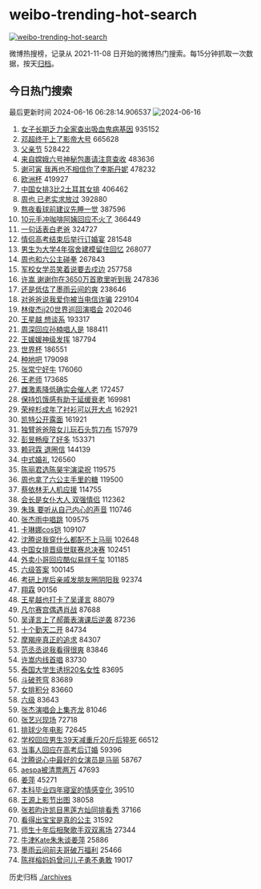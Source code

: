 # weibo-trending-hot-search

[![weibo-trending-hot-search](https://github.com/ameizi/weibo-trending-hot-search/actions/workflows/ci.yml/badge.svg)](https://github.com/ameizi/weibo-trending-hot-search/actions/workflows/ci.yml)

微博热搜榜，记录从 2021-11-08 日开始的微博热门搜索。每15分钟抓取一次数据，按天[归档](./archives)。

## 今日热门搜索

<!-- BEGIN --> 
最后更新时间 2024-06-16 06:28:14.906537 
![2024-06-16](https://imgs-storage.s3.us-east-005.backblazeb2.com/20240616/2024-06-16.png?versionId=4_z8fbbed132d73df8689c40f13_f1125951670a43025_d20240615_m222814_c005_v0501020_t0002_u01718490494867) 
1. [女子长期乏力全家查出吸血鬼病基因](https://s.weibo.com/weibo?q=%23%E5%A5%B3%E5%AD%90%E9%95%BF%E6%9C%9F%E4%B9%8F%E5%8A%9B%E5%85%A8%E5%AE%B6%E6%9F%A5%E5%87%BA%E5%90%B8%E8%A1%80%E9%AC%BC%E7%97%85%E5%9F%BA%E5%9B%A0%23&t=31&band_rank=1&Refer=top) 935152
1. [邓超终于上了影帝大号](https://s.weibo.com/weibo?q=%23%E9%82%93%E8%B6%85%E7%BB%88%E4%BA%8E%E4%B8%8A%E4%BA%86%E5%BD%B1%E5%B8%9D%E5%A4%A7%E5%8F%B7%23&t=31&band_rank=2&Refer=top) 665628
1. [父亲节](https://s.weibo.com/weibo?q=%E7%88%B6%E4%BA%B2%E8%8A%82&t=31&band_rank=16&Refer=top) 528422
1. [来自嫦娥六号神秘包裹请注意查收](https://s.weibo.com/weibo?q=%23%E6%9D%A5%E8%87%AA%E5%AB%A6%E5%A8%A5%E5%85%AD%E5%8F%B7%E7%A5%9E%E7%A7%98%E5%8C%85%E8%A3%B9%E8%AF%B7%E6%B3%A8%E6%84%8F%E6%9F%A5%E6%94%B6%23&t=31&band_rank=3&Refer=top) 483636
1. [谢可寅 我再也不相信你了李斯丹妮](https://s.weibo.com/weibo?q=%E8%B0%A2%E5%8F%AF%E5%AF%85%20%E6%88%91%E5%86%8D%E4%B9%9F%E4%B8%8D%E7%9B%B8%E4%BF%A1%E4%BD%A0%E4%BA%86%E6%9D%8E%E6%96%AF%E4%B8%B9%E5%A6%AE&t=31&band_rank=2&Refer=top) 478232
1. [欧洲杯](https://s.weibo.com/weibo?q=%E6%AC%A7%E6%B4%B2%E6%9D%AF&t=31&band_rank=8&Refer=top) 419927
1. [中国女排3比2土耳其女排](https://s.weibo.com/weibo?q=%23%E4%B8%AD%E5%9B%BD%E5%A5%B3%E6%8E%923%E6%AF%942%E5%9C%9F%E8%80%B3%E5%85%B6%E5%A5%B3%E6%8E%92%23&t=31&band_rank=4&Refer=top) 406462
1. [周也 已老实求放过](https://s.weibo.com/weibo?q=%E5%91%A8%E4%B9%9F%20%E5%B7%B2%E8%80%81%E5%AE%9E%E6%B1%82%E6%94%BE%E8%BF%87&t=31&band_rank=6&Refer=top) 392880
1. [熬夜看球前建议先睡一觉](https://s.weibo.com/weibo?q=%23%E7%86%AC%E5%A4%9C%E7%9C%8B%E7%90%83%E5%89%8D%E5%BB%BA%E8%AE%AE%E5%85%88%E7%9D%A1%E4%B8%80%E8%A7%89%23&t=31&band_rank=7&Refer=top) 387596
1. [10元手冲咖啡阿姨回应不火了](https://s.weibo.com/weibo?q=%2310%E5%85%83%E6%89%8B%E5%86%B2%E5%92%96%E5%95%A1%E9%98%BF%E5%A7%A8%E5%9B%9E%E5%BA%94%E4%B8%8D%E7%81%AB%E4%BA%86%23&t=31&band_rank=5&Refer=top) 366449
1. [一句话表白老爸](https://s.weibo.com/weibo?q=%23%E4%B8%80%E5%8F%A5%E8%AF%9D%E8%A1%A8%E7%99%BD%E8%80%81%E7%88%B8%23&t=31&band_rank=3&Refer=top) 324727
1. [情侣高考结束后举行订婚宴](https://s.weibo.com/weibo?q=%23%E6%83%85%E4%BE%A3%E9%AB%98%E8%80%83%E7%BB%93%E6%9D%9F%E5%90%8E%E4%B8%BE%E8%A1%8C%E8%AE%A2%E5%A9%9A%E5%AE%B4%23&t=31&band_rank=9&Refer=top) 281548
1. [男生为大学4年宿舍建模留住回忆](https://s.weibo.com/weibo?q=%23%E7%94%B7%E7%94%9F%E4%B8%BA%E5%A4%A7%E5%AD%A64%E5%B9%B4%E5%AE%BF%E8%88%8D%E5%BB%BA%E6%A8%A1%E7%95%99%E4%BD%8F%E5%9B%9E%E5%BF%86%23&t=31&band_rank=10&Refer=top) 268077
1. [周也和六公主碰拳](https://s.weibo.com/weibo?q=%23%E5%91%A8%E4%B9%9F%E5%92%8C%E5%85%AD%E5%85%AC%E4%B8%BB%E7%A2%B0%E6%8B%B3%23&t=31&band_rank=11&Refer=top) 267843
1. [军校女学员笑着说要去戍边](https://s.weibo.com/weibo?q=%23%E5%86%9B%E6%A0%A1%E5%A5%B3%E5%AD%A6%E5%91%98%E7%AC%91%E7%9D%80%E8%AF%B4%E8%A6%81%E5%8E%BB%E6%88%8D%E8%BE%B9%23&t=31&band_rank=10&Refer=top) 257758
1. [许嵩 谢谢你在3650万首歌里听到我](https://s.weibo.com/weibo?q=%E8%AE%B8%E5%B5%A9%20%E8%B0%A2%E8%B0%A2%E4%BD%A0%E5%9C%A83650%E4%B8%87%E9%A6%96%E6%AD%8C%E9%87%8C%E5%90%AC%E5%88%B0%E6%88%91&t=31&band_rank=12&Refer=top) 247836
1. [还是低估了墨雨云间的爽](https://s.weibo.com/weibo?q=%23%E8%BF%98%E6%98%AF%E4%BD%8E%E4%BC%B0%E4%BA%86%E5%A2%A8%E9%9B%A8%E4%BA%91%E9%97%B4%E7%9A%84%E7%88%BD%23&t=31&band_rank=13&Refer=top) 238646
1. [对爸爸说我爱你被当电信诈骗](https://s.weibo.com/weibo?q=%23%E5%AF%B9%E7%88%B8%E7%88%B8%E8%AF%B4%E6%88%91%E7%88%B1%E4%BD%A0%E8%A2%AB%E5%BD%93%E7%94%B5%E4%BF%A1%E8%AF%88%E9%AA%97%23&t=31&band_rank=10&Refer=top) 229104
1. [林俊杰jj20世界巡回演唱会](https://s.weibo.com/weibo?q=%23%E6%9E%97%E4%BF%8A%E6%9D%B0jj20%E4%B8%96%E7%95%8C%E5%B7%A1%E5%9B%9E%E6%BC%94%E5%94%B1%E4%BC%9A%23&t=31&band_rank=14&Refer=top) 202046
1. [王星越 想谈系](https://s.weibo.com/weibo?q=%E7%8E%8B%E6%98%9F%E8%B6%8A%20%E6%83%B3%E8%B0%88%E7%B3%BB&t=31&band_rank=15&Refer=top) 193317
1. [周深回应孙楠唱人是](https://s.weibo.com/weibo?q=%23%E5%91%A8%E6%B7%B1%E5%9B%9E%E5%BA%94%E5%AD%99%E6%A5%A0%E5%94%B1%E4%BA%BA%E6%98%AF%23&t=31&band_rank=17&Refer=top) 188411
1. [王媛媛神级发挥](https://s.weibo.com/weibo?q=%E7%8E%8B%E5%AA%9B%E5%AA%9B%E7%A5%9E%E7%BA%A7%E5%8F%91%E6%8C%A5&t=31&band_rank=18&Refer=top) 187794
1. [世界杯](https://s.weibo.com/weibo?q=%E4%B8%96%E7%95%8C%E6%9D%AF&t=31&band_rank=35&Refer=top) 186551
1. [种地吧](https://s.weibo.com/weibo?q=%E7%A7%8D%E5%9C%B0%E5%90%A7&t=31&band_rank=23&Refer=top) 179098
1. [张常宁好牛](https://s.weibo.com/weibo?q=%23%E5%BC%A0%E5%B8%B8%E5%AE%81%E5%A5%BD%E7%89%9B%23&t=31&band_rank=19&Refer=top) 176060
1. [王老师](https://s.weibo.com/weibo?q=%E7%8E%8B%E8%80%81%E5%B8%88&t=31&band_rank=20&Refer=top) 173685
1. [雌激素降低确实会催人老](https://s.weibo.com/weibo?q=%23%E9%9B%8C%E6%BF%80%E7%B4%A0%E9%99%8D%E4%BD%8E%E7%A1%AE%E5%AE%9E%E4%BC%9A%E5%82%AC%E4%BA%BA%E8%80%81%23&t=31&band_rank=21&Refer=top) 172457
1. [保持饥饿感有助于延缓衰老](https://s.weibo.com/weibo?q=%23%E4%BF%9D%E6%8C%81%E9%A5%A5%E9%A5%BF%E6%84%9F%E6%9C%89%E5%8A%A9%E4%BA%8E%E5%BB%B6%E7%BC%93%E8%A1%B0%E8%80%81%23&t=31&band_rank=22&Refer=top) 169981
1. [荣梓杉成年了衬衫可以开大点](https://s.weibo.com/weibo?q=%23%E8%8D%A3%E6%A2%93%E6%9D%89%E6%88%90%E5%B9%B4%E4%BA%86%E8%A1%AC%E8%A1%AB%E5%8F%AF%E4%BB%A5%E5%BC%80%E5%A4%A7%E7%82%B9%23&t=31&band_rank=24&Refer=top) 162921
1. [凯特公开露面](https://s.weibo.com/weibo?q=%23%E5%87%AF%E7%89%B9%E5%85%AC%E5%BC%80%E9%9C%B2%E9%9D%A2%23&t=31&band_rank=25&Refer=top) 161921
1. [独臂爸爸陪女儿玩石头剪刀布](https://s.weibo.com/weibo?q=%23%E7%8B%AC%E8%87%82%E7%88%B8%E7%88%B8%E9%99%AA%E5%A5%B3%E5%84%BF%E7%8E%A9%E7%9F%B3%E5%A4%B4%E5%89%AA%E5%88%80%E5%B8%83%23&t=31&band_rank=26&Refer=top) 157979
1. [彭昱畅瘦了好多](https://s.weibo.com/weibo?q=%E5%BD%AD%E6%98%B1%E7%95%85%E7%98%A6%E4%BA%86%E5%A5%BD%E5%A4%9A&t=31&band_rank=26&Refer=top) 153371
1. [赖冠霖 退圈信](https://s.weibo.com/weibo?q=%E8%B5%96%E5%86%A0%E9%9C%96%20%E9%80%80%E5%9C%88%E4%BF%A1&t=31&band_rank=27&Refer=top) 144139
1. [中式婚礼](https://s.weibo.com/weibo?q=%E4%B8%AD%E5%BC%8F%E5%A9%9A%E7%A4%BC&t=31&band_rank=28&Refer=top) 126560
1. [陈丽君选陈昊宇演梁祝](https://s.weibo.com/weibo?q=%23%E9%99%88%E4%B8%BD%E5%90%9B%E9%80%89%E9%99%88%E6%98%8A%E5%AE%87%E6%BC%94%E6%A2%81%E7%A5%9D%23&t=31&band_rank=29&Refer=top) 119575
1. [周也拿了六公主手里的糖](https://s.weibo.com/weibo?q=%23%E5%91%A8%E4%B9%9F%E6%8B%BF%E4%BA%86%E5%85%AD%E5%85%AC%E4%B8%BB%E6%89%8B%E9%87%8C%E7%9A%84%E7%B3%96%23&t=31&band_rank=30&Refer=top) 119500
1. [蔡依林无人机应援](https://s.weibo.com/weibo?q=%E8%94%A1%E4%BE%9D%E6%9E%97%E6%97%A0%E4%BA%BA%E6%9C%BA%E5%BA%94%E6%8F%B4&t=31&band_rank=31&Refer=top) 114755
1. [会长是女仆大人 双强情侣](https://s.weibo.com/weibo?q=%E4%BC%9A%E9%95%BF%E6%98%AF%E5%A5%B3%E4%BB%86%E5%A4%A7%E4%BA%BA%20%E5%8F%8C%E5%BC%BA%E6%83%85%E4%BE%A3&t=31&band_rank=32&Refer=top) 112362
1. [朱珠 要听从自己内心的声音](https://s.weibo.com/weibo?q=%E6%9C%B1%E7%8F%A0%20%E8%A6%81%E5%90%AC%E4%BB%8E%E8%87%AA%E5%B7%B1%E5%86%85%E5%BF%83%E7%9A%84%E5%A3%B0%E9%9F%B3&t=31&band_rank=33&Refer=top) 110746
1. [张杰雨中唱跳](https://s.weibo.com/weibo?q=%23%E5%BC%A0%E6%9D%B0%E9%9B%A8%E4%B8%AD%E5%94%B1%E8%B7%B3%23&t=31&band_rank=34&Refer=top) 109575
1. [卡琳娜cos铠](https://s.weibo.com/weibo?q=%23%E5%8D%A1%E7%90%B3%E5%A8%9Ccos%E9%93%A0%23&t=31&band_rank=35&Refer=top) 109107
1. [沈腾说我穿什么都配不上马丽](https://s.weibo.com/weibo?q=%23%E6%B2%88%E8%85%BE%E8%AF%B4%E6%88%91%E7%A9%BF%E4%BB%80%E4%B9%88%E9%83%BD%E9%85%8D%E4%B8%8D%E4%B8%8A%E9%A9%AC%E4%B8%BD%23&t=31&band_rank=36&Refer=top) 102648
1. [中国女排晋级世联赛总决赛](https://s.weibo.com/weibo?q=%23%E4%B8%AD%E5%9B%BD%E5%A5%B3%E6%8E%92%E6%99%8B%E7%BA%A7%E4%B8%96%E8%81%94%E8%B5%9B%E6%80%BB%E5%86%B3%E8%B5%9B%23&t=31&band_rank=37&Refer=top) 102451
1. [外卖小哥回应酷似易烊千玺](https://s.weibo.com/weibo?q=%23%E5%A4%96%E5%8D%96%E5%B0%8F%E5%93%A5%E5%9B%9E%E5%BA%94%E9%85%B7%E4%BC%BC%E6%98%93%E7%83%8A%E5%8D%83%E7%8E%BA%23&t=31&band_rank=28&Refer=top) 101185
1. [六级答案](https://s.weibo.com/weibo?q=%E5%85%AD%E7%BA%A7%E7%AD%94%E6%A1%88&t=31&band_rank=38&Refer=top) 100145
1. [考研上岸后亲戚发朋友圈阴阳我](https://s.weibo.com/weibo?q=%23%E8%80%83%E7%A0%94%E4%B8%8A%E5%B2%B8%E5%90%8E%E4%BA%B2%E6%88%9A%E5%8F%91%E6%9C%8B%E5%8F%8B%E5%9C%88%E9%98%B4%E9%98%B3%E6%88%91%23&t=31&band_rank=39&Refer=top) 92374
1. [翔霖](https://s.weibo.com/weibo?q=%E7%BF%94%E9%9C%96&t=31&band_rank=40&Refer=top) 90156
1. [王星越也打卡了吴谨言](https://s.weibo.com/weibo?q=%23%E7%8E%8B%E6%98%9F%E8%B6%8A%E4%B9%9F%E6%89%93%E5%8D%A1%E4%BA%86%E5%90%B4%E8%B0%A8%E8%A8%80%23&t=31&band_rank=46&Refer=top) 88079
1. [凡尔赛宫偶遇肖战](https://s.weibo.com/weibo?q=%23%E5%87%A1%E5%B0%94%E8%B5%9B%E5%AE%AB%E5%81%B6%E9%81%87%E8%82%96%E6%88%98%23&t=31&band_rank=41&Refer=top) 87688
1. [吴谨言上了郝蕾表演课后逆袭](https://s.weibo.com/weibo?q=%23%E5%90%B4%E8%B0%A8%E8%A8%80%E4%B8%8A%E4%BA%86%E9%83%9D%E8%95%BE%E8%A1%A8%E6%BC%94%E8%AF%BE%E5%90%8E%E9%80%86%E8%A2%AD%23&t=31&band_rank=21&Refer=top) 87236
1. [十个勤天二开](https://s.weibo.com/weibo?q=%23%E5%8D%81%E4%B8%AA%E5%8B%A4%E5%A4%A9%E4%BA%8C%E5%BC%80%23&t=31&band_rank=42&Refer=top) 84734
1. [摩羯座真正的追求](https://s.weibo.com/weibo?q=%23%E6%91%A9%E7%BE%AF%E5%BA%A7%E7%9C%9F%E6%AD%A3%E7%9A%84%E8%BF%BD%E6%B1%82%23&t=31&band_rank=43&Refer=top) 84307
1. [范丞丞说我看得很爽](https://s.weibo.com/weibo?q=%E8%8C%83%E4%B8%9E%E4%B8%9E%E8%AF%B4%E6%88%91%E7%9C%8B%E5%BE%97%E5%BE%88%E7%88%BD&t=31&band_rank=44&Refer=top) 83846
1. [许嵩内线首唱](https://s.weibo.com/weibo?q=%23%E8%AE%B8%E5%B5%A9%E5%86%85%E7%BA%BF%E9%A6%96%E5%94%B1%23&t=31&band_rank=45&Refer=top) 83730
1. [泰国大学生诱拐20名女性](https://s.weibo.com/weibo?q=%23%E6%B3%B0%E5%9B%BD%E5%A4%A7%E5%AD%A6%E7%94%9F%E8%AF%B1%E6%8B%9020%E5%90%8D%E5%A5%B3%E6%80%A7%23&t=31&band_rank=47&Refer=top) 83695
1. [斗破苍穹](https://s.weibo.com/weibo?q=%E6%96%97%E7%A0%B4%E8%8B%8D%E7%A9%B9&t=31&band_rank=48&Refer=top) 83689
1. [女排积分](https://s.weibo.com/weibo?q=%E5%A5%B3%E6%8E%92%E7%A7%AF%E5%88%86&t=31&band_rank=49&Refer=top) 83660
1. [六级](https://s.weibo.com/weibo?q=%E5%85%AD%E7%BA%A7&t=31&band_rank=50&Refer=top) 83643
1. [张杰演唱会上集齐龙](https://s.weibo.com/weibo?q=%23%E5%BC%A0%E6%9D%B0%E6%BC%94%E5%94%B1%E4%BC%9A%E4%B8%8A%E9%9B%86%E9%BD%90%E9%BE%99%23&t=31&band_rank=15&Refer=top) 81046
1. [张艺兴现场](https://s.weibo.com/weibo?q=%E5%BC%A0%E8%89%BA%E5%85%B4%E7%8E%B0%E5%9C%BA&t=31&band_rank=47&Refer=top) 72718
1. [排球少年电影](https://s.weibo.com/weibo?q=%E6%8E%92%E7%90%83%E5%B0%91%E5%B9%B4%E7%94%B5%E5%BD%B1&t=31&band_rank=48&Refer=top) 72645
1. [学校回应男生39天减重斤20斤后猝死](https://s.weibo.com/weibo?q=%23%E5%AD%A6%E6%A0%A1%E5%9B%9E%E5%BA%94%E7%94%B7%E7%94%9F39%E5%A4%A9%E5%87%8F%E9%87%8D%E6%96%A420%E6%96%A4%E5%90%8E%E7%8C%9D%E6%AD%BB%23&t=31&band_rank=44&Refer=top) 66512
1. [当事人回应在高考后订婚](https://s.weibo.com/weibo?q=%23%E5%BD%93%E4%BA%8B%E4%BA%BA%E5%9B%9E%E5%BA%94%E5%9C%A8%E9%AB%98%E8%80%83%E5%90%8E%E8%AE%A2%E5%A9%9A%23&t=31&band_rank=46&Refer=top) 59396
1. [沈腾说心中最好的女演员是马丽](https://s.weibo.com/weibo?q=%E6%B2%88%E8%85%BE%E8%AF%B4%E5%BF%83%E4%B8%AD%E6%9C%80%E5%A5%BD%E7%9A%84%E5%A5%B3%E6%BC%94%E5%91%98%E6%98%AF%E9%A9%AC%E4%B8%BD&t=31&band_rank=33&Refer=top) 58767
1. [aespa被清票两万](https://s.weibo.com/weibo?q=%23aespa%E8%A2%AB%E6%B8%85%E7%A5%A8%E4%B8%A4%E4%B8%87%23&t=31&band_rank=37&Refer=top) 47693
1. [姜萍](https://s.weibo.com/weibo?q=%E5%A7%9C%E8%90%8D&t=31&band_rank=48&Refer=top) 45271
1. [本科毕业四年寝室的情感变化](https://s.weibo.com/weibo?q=%23%E6%9C%AC%E7%A7%91%E6%AF%95%E4%B8%9A%E5%9B%9B%E5%B9%B4%E5%AF%9D%E5%AE%A4%E7%9A%84%E6%83%85%E6%84%9F%E5%8F%98%E5%8C%96%23&t=31&band_rank=39&Refer=top) 39510
1. [王源上影节出图](https://s.weibo.com/weibo?q=%23%E7%8E%8B%E6%BA%90%E4%B8%8A%E5%BD%B1%E8%8A%82%E5%87%BA%E5%9B%BE%23&t=31&band_rank=43&Refer=top) 38058
1. [张若昀许凯目黑莲方灿同排看秀](https://s.weibo.com/weibo?q=%23%E5%BC%A0%E8%8B%A5%E6%98%80%E8%AE%B8%E5%87%AF%E7%9B%AE%E9%BB%91%E8%8E%B2%E6%96%B9%E7%81%BF%E5%90%8C%E6%8E%92%E7%9C%8B%E7%A7%80%23&t=31&band_rank=35&Refer=top) 37166
1. [看得出宝宝是真的公主](https://s.weibo.com/weibo?q=%E7%9C%8B%E5%BE%97%E5%87%BA%E5%AE%9D%E5%AE%9D%E6%98%AF%E7%9C%9F%E7%9A%84%E5%85%AC%E4%B8%BB&t=31&band_rank=50&Refer=top) 31592
1. [师生十年后相聚歌手双双离场](https://s.weibo.com/weibo?q=%E5%B8%88%E7%94%9F%E5%8D%81%E5%B9%B4%E5%90%8E%E7%9B%B8%E8%81%9A%E6%AD%8C%E6%89%8B%E5%8F%8C%E5%8F%8C%E7%A6%BB%E5%9C%BA&t=31&band_rank=39&Refer=top) 27344
1. [牛津Kate朱朱谈姜萍](https://s.weibo.com/weibo?q=%E7%89%9B%E6%B4%A5Kate%E6%9C%B1%E6%9C%B1%E8%B0%88%E5%A7%9C%E8%90%8D&t=31&band_rank=50&Refer=top) 25886
1. [墨雨云间前夫哥破万福利](https://s.weibo.com/weibo?q=%23%E5%A2%A8%E9%9B%A8%E4%BA%91%E9%97%B4%E5%89%8D%E5%A4%AB%E5%93%A5%E7%A0%B4%E4%B8%87%E7%A6%8F%E5%88%A9%23&t=31&band_rank=35&Refer=top) 25466
1. [陈祥榕妈妈曾问儿子勇不勇敢](https://s.weibo.com/weibo?q=%23%E9%99%88%E7%A5%A5%E6%A6%95%E5%A6%88%E5%A6%88%E6%9B%BE%E9%97%AE%E5%84%BF%E5%AD%90%E5%8B%87%E4%B8%8D%E5%8B%87%E6%95%A2%23&t=31&band_rank=50&Refer=top) 19017
<!-- END -->

历史归档 [./archives](./archives)

